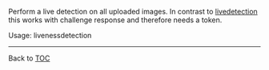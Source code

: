 Perform a live detection on all uploaded images. In contrast to [livedetection](./livedetection.md)
this works with challenge response and therefore needs a token.

Usage: livenessdetection

---

Back to [TOC](./toc.md)